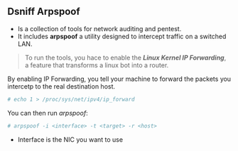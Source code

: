 ## Dsniff Arpspoof

+ Is a collection of tools for network auditing and pentest.
+ It includes **arpspoof** a utility designed to intercept traffic on a switched LAN.

> To run the tools, you hace to enable the _**Linux Kernel IP Forwarding**_, a feature that transforms a linux
> bot into a router.

By enabling IP Forwarding, you tell your machine to forward the packets you intercetp to the real destination host.

```bash
# echo 1 > /proc/sys/net/ipv4/ip_forward
```

You can then run *arpspoof*:

```bash
# arpspoof -i <interface> -t <target> -r <host>
```
+ Interface is the NIC you want to use
